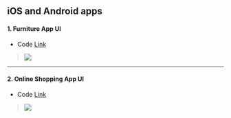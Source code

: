 ## iOS and Android apps

#### 1. Furniture App UI
* Code [Link](https://github.com/MartinMwiti/Flutter-Apps/tree/master/ecommerce/furnitureApp)
>![](https://github.com/abuanwar072/Furniture-App-UI-2-Flutter/blob/master/Intro.gif)

---
#### 2. Online Shopping App UI
* Code [Link](https://github.com/MartinMwiti/Flutter-Apps/tree/master/ecommerce/online_shoppingApp)

>![](https://github.com/MartinMwiti/Flutter-Apps/blob/master/ecommerce/online_shoppingApp/intro.gif)
